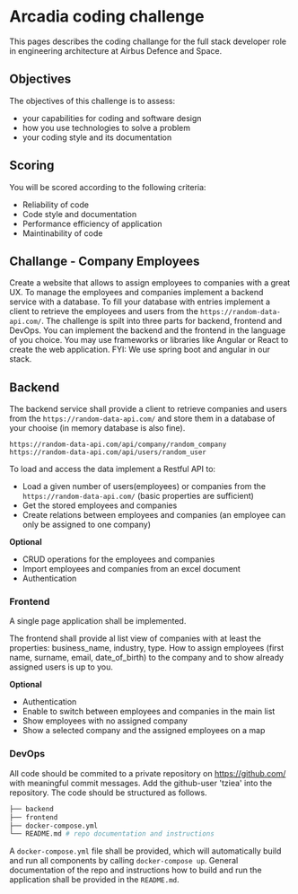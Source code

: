 # Arcadia coding challenge
This pages describes the coding challange for the full stack developer role in engineering architecture at Airbus Defence and Space.

## Objectives
The objectives of this challenge is to assess:
- your capabilities for coding and software design
- how you use technologies to solve a problem
- your coding style and its documentation

## Scoring
You will be scored according to the following criteria:
- Reliability of code
- Code style and documentation
- Performance efficiency of application
- Maintinability of code

## Challange - Company Employees

Create a website that allows to assign employees to companies with a great UX. To manage the employees and companies 
implement a backend service with a database. To fill your database with entries implement a client to retrieve the employees and users from the `https://random-data-api.com/`.
The challenge is spilt into three parts for backend, frontend and DevOps. You can implement the backend and the frontend in the language of you choice.
You may use frameworks or libraries like Angular or React to create the web application. FYI: We use spring boot and angular in our stack.

## Backend

The backend service shall provide a client to retrieve companies and users from the `https://random-data-api.com/` and store them
in a database of your chooise (in memory database is also fine).



```
https://random-data-api.com/api/company/random_company
https://random-data-api.com/api/users/random_user
```
To load and access the data implement a Restful API to:
- Load a given number of users(employees) or companies from the `https://random-data-api.com/` (basic properties are sufficient)
- Get the stored employees and companies
- Create relations between employees and companies (an employee can only be assigned to one company)

**Optional**

- CRUD operations for the employees and companies
- Import employees and companies from an excel document
- Authentication


### Frontend

A single page application shall be implemented.

The frontend shall provide al list view of companies with at least the properties: business_name, industry, type.
How to assign employees (first name, surname, email, date_of_birth) to the company and to show already assigned users is up to you.

**Optional**

- Authentication
- Enable to switch between employees and companies in the main list
- Show employees with no assigned company
- Show a selected company and the assigned employees on a map

### DevOps
All code should be commited to a private repository on https://github.com/ with meaningful commit messages. Add the github-user 'tziea' into the repository. The code should be structured as follows.

```bash
├── backend
├── frontend
├── docker-compose.yml
└── README.md # repo documentation and instructions
```

A `docker-compose.yml` file shall be provided, which will automatically build and run all components by calling `docker-compose up`. General documentation of the repo and instructions how to build and run the application shall be provided in the `README.md`.

